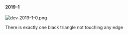 #### 2019-1
![dev-2019-1-0.png](https://github.com/lil-lab/nlvr/raw/master/nlvr/dev/images/2/dev-2019-1-0.png "dev-2019-1-0.png")

There is exactly one black triangle not touching any edge